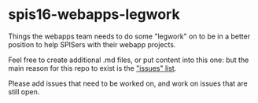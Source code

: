 # spis16-webapps-legwork
Things the webapps team needs to do some "legwork" on to be in a better position to help SPISers with their webapp projects.


Feel free to create additional .md files, or put content into this one: but the main reason for this repo to exist is the ["issues" list](https://github.com/ucsd-cse-spis-2016/spis16-webapps-legwork/issues).

Please add issues that need to be worked on, and work on issues that are still open.
